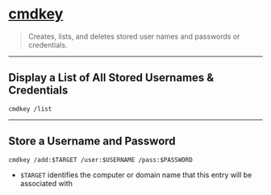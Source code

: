 # [cmdkey](https://docs.microsoft.com/en-us/windows-server/administration/windows-commands/cmdkey)

> Creates, lists, and deletes stored user names and passwords or credentials.

---

## Display a List of All Stored Usernames & Credentials

```batch
cmdkey /list
```

---

## Store a Username and Password

```batch
cmdkey /add:$TARGET /user:$USERNAME /pass:$PASSWORD
```

- `$TARGET` identifies the computer or domain name that this entry will be associated with